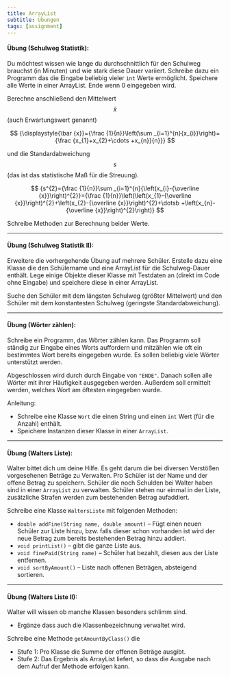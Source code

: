 ```yaml
---
title: ArrayList
subtitle: Übungen
tags: [assignment]
---
```


<script src="https://cdn.mathjax.org/mathjax/latest/MathJax.js?config=TeX-AMS-MML_HTMLorMML" type="text/javascript"></script>

#### **Übung (Schulweg Statistik):**

Du möchtest wissen wie lange du durchschnittlich für den Schulweg brauchst (in Minuten) und wie stark diese Dauer variiert. Schreibe dazu ein Programm das die Eingabe beliebig vieler `int` Werte ermöglicht. Speichere alle Werte in einer ArrayList. Ende wenn 0 eingegeben wird. 

Berechne anschließend den Mittelwert $$\displaystyle{\bar {x}}$$ (auch Erwartungswert genannt) 

$$
{\displaystyle{\bar {x}}={\frac {1}{n}}\left(\sum _{i=1}^{n}{x_{i}}\right)={\frac {x_{1}+x_{2}+\cdots +x_{n}}{n}}}
$$


und die Standardabweichung $$s$$ (das ist das statistische Maß für die Streuung).

$$
{s^{2}={\frac {1}{n}}\sum _{i=1}^{n}{\left(x_{i}-{\overline {x}}\right)^{2}}={\frac {1}{n}}\left(\left(x_{1}-{\overline {x}}\right)^{2}+\left(x_{2}-{\overline {x}}\right)^{2}+\dotsb +\left(x_{n}-{\overline {x}}\right)^{2}\right)}
$$

Schreibe Methoden zur Berechnung beider Werte. 


---

#### **Übung (Schulweg Statistik II):**

Erweitere die vorhergehende Übung auf mehrere Schüler. Erstelle dazu eine Klasse die den Schülername und eine ArrayList für die Schulweg-Dauer enthält. Lege einige Objekte dieser Klasse mit Testdaten an (direkt im Code ohne Eingabe) und speichere diese in einer ArrayList.

Suche den Schüler mit dem längsten Schulweg (größter Mittelwert) und den Schüler mit dem konstantesten Schulweg (geringste Standardabweichung).



---

#### **Übung (Wörter zählen):**

Schreibe ein Programm, das Wörter zählen kann. Das Programm soll ständig zur Eingabe eines Worts auffordern und mitzählen wie oft ein bestimmtes Wort bereits eingegeben wurde. Es sollen beliebig viele Wörter unterstützt werden.

Abgeschlossen wird durch durch Eingabe von `"ENDE"`. Danach sollen alle Wörter mit ihrer Häufigkeit ausgegeben werden. Außerdem soll ermittelt werden, welches Wort am öftesten eingegeben wurde.

Anleitung:

- Schreibe eine Klasse `Wort` die einen String und einen `int` Wert (für die Anzahl) enthält.
- Speichere Instanzen dieser Klasse in einer `ArrayList`.



---

#### **Übung (Walters Liste):**

Walter bittet dich um deine Hilfe. Es geht darum die bei diversen Verstößen vorgesehenen Beträge zu Verwalten. Pro Schüler ist der Name und der offene Betrag zu speichern. Schüler die noch Schulden bei Walter haben sind in einer `ArrayList` zu verwalten. Schüler stehen nur einmal in der Liste, zusätzliche Strafen werden zum bestehenden Betrag aufaddiert.


Schreibe eine Klasse `WaltersListe` mit folgenden Methoden:

- `double addFine(String name, double amount)` – Fügt einen neuen Schüler zur Liste hinzu, bzw. falls dieser schon vorhanden ist wird der neue Betrag zum bereits bestehenden Betrag hinzu addiert.
- `void printList()` – gibt die ganze Liste aus.
- `void finePaid(String name)` – Schüler hat bezahlt, diesen aus der Liste entfernen.
- `void sortByAmount()` – Liste nach offenen Beträgen, absteigend sortieren.




---

#### **Übung (Walters Liste II):**

Walter will wissen ob manche Klassen besonders schlimm sind. 

- Ergänze dass auch die Klassenbezeichnung verwaltet wird.

Schreibe eine Methode `getAmountByClass()` die

- Stufe 1: Pro Klasse die Summe der offenen Beträge ausgibt.
- Stufe 2: Das Ergebnis als ArrayList liefert, so dass die Ausgabe nach dem Aufruf der Methode erfolgen kann.

